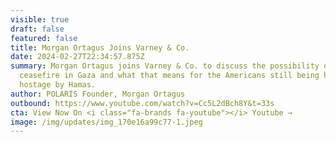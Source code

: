 ```yaml
---
visible: true
draft: false
featured: false
title: Morgan Ortagus Joins Varney & Co.
date: 2024-02-27T22:34:57.875Z
summary: Morgan Ortagus joins Varney & Co. to discuss the possibility of a
  ceasefire in Gaza and what that means for the Americans still being held
  hostage by Hamas.
author: POLARIS Founder, Morgan Ortagus
outbound: https://www.youtube.com/watch?v=Cc5L2dBch8Y&t=33s
cta: View Now On <i class="fa-brands fa-youtube"></i> Youtube →
image: /img/updates/img_170e16a99c77-1.jpeg
---
```

